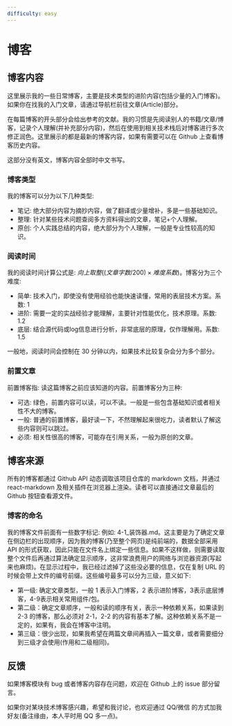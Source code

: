 ```yaml
---
difficulty: easy
---
```


# 博客

## 博客内容

这里展示我的一些日常博客，主要是技术类型的进阶内容(包括少量的入门博客)。如果你在找我的入门文章，请通过导航栏前往文章(Article)部分。

在每篇博客的开头部分会给出参考的文献。我的习惯是先阅读别人的书籍/文章/博客，记录个人理解(并补充部分内容)，然后在使用到相关技术栈后对博客进行多次修正润色。这里展示的都是最新的博客内容，如果有需要可以在 Github 上查看博客历史内容。

这部分没有英文，博客内容全部时中文书写。

### 博客类型

我的博客可以分为以下几种类型:
- 笔记: 绝大部分内容为摘抄内容，做了翻译或少量增补，多是一些基础知识。
- 整理: 针对某些技术问题查阅多方资料得出的文章，笔记+个人理解。
- 原创: 个人实践总结的内容，绝大部分为个人理解，一般是专业性较高的知识。

### 阅读时间

我的阅读时间计算公式是: $向上取整((文章字数 / 200) \times 难度系数)$。博客分为三个难度:

- 简单: 技术入门，即使没有使用经验也能快速读懂，常用的表层技术方案。系数: 1
- 进阶: 需要一定的实战经验才能理解，主要针对性能优化，技术原理。系数: 1.2
- 底层: 结合源代码或log信息进行分析，非常底层的原理，仅作理解用。系数: 1.5

一般地，阅读时间会控制在 30 分钟以内，如果技术比较复杂会分为多个部分。

### 前置文章

前置博客指: 读这篇博客之前应该知道的内容。前置博客分为三种:
- 可选: 绿色，前置内容可以读，可以不读。一般是一些包含基础知识或者相关性不大的博客。
- 一般: 普通的前置博客，最好读一下，不然理解起来很吃力，读者默认了解这些内容则可以跳过。
- 必须: 相关性很高的博客，可能存在引用关系，一般为原创的文章。

## 博客来源

所有的博客都通过 Github API 动态调取该项目仓库的 markdown 文档，并通过 react-markdown 及相关插件在浏览器上渲染。读者可以直接通过文章最后的 Github 按钮查看源文件。

### 博客的命名

我的博客文件前面有一些数字标记: 例如: 4-1_装饰器.md。这主要是为了确定文章在侧边栏的出现顺序，因为我的博客(乃至整个网页)是纯前端的，数据全部采用 API 的形式获取，因此只能在文件名上绑定一些信息。如果不这样做，则需要读取整个文件后再通过算法确定显示顺序，这非常浪费用户的网络与浏览器资源(写起来也麻烦)。在显示过程中，我已经过滤掉了这些没必要的信息，仅在复制 URL 的时候会带上文件的编号前缀。这些编号最多可以分为三级，意义如下:
- 第一级: 确定文章类型，一般 1 表示入门博客，2 表示进阶博客，3表示底层博客，4-9表示相关常用组件/包。
- 第二级：确定文章顺序，一般和读的顺序有关，表示一种依赖关系，如果读到 2-3 的博客，那么必须对 2-1，2-2 的内容有基本了解。这种依赖关系不是一定的，如果有，我会在博客中注明。
- 第三级：很少出现，如果我希望在两篇文章间再插入一篇文章，或者需要细分到三级才会使用(作用和二级相同)。

## 反馈

如果博客模块有 bug 或者博客内容存在问题，欢迎在 Github 上的 issue 部分留言。

如果你对某块技术博客感兴趣，希望和我讨论，也欢迎通过 QQ/微信 的方式加我好友(备注缘由，本人平时用 QQ 多一点)。